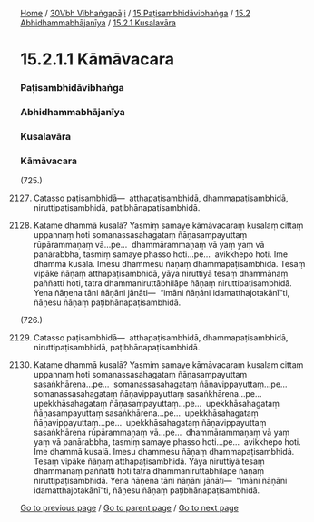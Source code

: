 
[Home](/) / [30Vbh Vibhaṅgapāḷi](/tipitaka/30Vbh.md) / [15 Paṭisambhidāvibhaṅga](/tipitaka/30Vbh/15.md) / [15.2 Abhidhammabhājanīya](/tipitaka/30Vbh/15/15.2.md) / [15.2.1 Kusalavāra](/tipitaka/30Vbh/15/15.2/15.2.1.md)

# 15.2.1.1 Kāmāvacara

### Paṭisambhidāvibhaṅga

### Abhidhammabhājanīya

### Kusalavāra

### Kāmāvacara

(725.)

2127. Catasso paṭisambhidā—  atthapaṭisambhidā, dhammapaṭisambhidā, niruttipaṭisambhidā, paṭibhānapaṭisambhidā.

2128. Katame dhammā kusalā? Yasmiṃ samaye kāmāvacaraṃ kusalaṃ cittaṃ uppannaṃ hoti somanassasahagataṃ ñāṇasampayuttaṃ rūpārammaṇaṃ vā…pe…  dhammārammaṇaṃ vā yaṃ yaṃ vā panārabbha, tasmiṃ samaye phasso hoti…pe…  avikkhepo hoti. Ime dhammā kusalā. Imesu dhammesu ñāṇaṃ dhammapaṭisambhidā. Tesaṃ vipāke ñāṇaṃ atthapaṭisambhidā, yāya niruttiyā tesaṃ dhammānaṃ paññatti hoti, tatra dhammaniruttābhilāpe ñāṇaṃ niruttipaṭisambhidā. Yena ñāṇena tāni ñāṇāni jānāti—  “imāni ñāṇāni idamatthajotakānī”ti, ñāṇesu ñāṇaṃ paṭibhānapaṭisambhidā.

(726.)

2129. Catasso paṭisambhidā—  atthapaṭisambhidā, dhammapaṭisambhidā, niruttipaṭisambhidā, paṭibhānapaṭisambhidā.

2130. Katame dhammā kusalā? Yasmiṃ samaye kāmāvacaraṃ kusalaṃ cittaṃ uppannaṃ hoti somanassasahagataṃ ñāṇasampayuttaṃ sasaṅkhārena…pe…  somanassasahagataṃ ñāṇavippayuttaṃ…pe…  somanassasahagataṃ ñāṇavippayuttaṃ sasaṅkhārena…pe…  upekkhāsahagataṃ ñāṇasampayuttaṃ…pe…  upekkhāsahagataṃ ñāṇasampayuttaṃ sasaṅkhārena…pe…  upekkhāsahagataṃ ñāṇavippayuttaṃ…pe…  upekkhāsahagataṃ ñāṇavippayuttaṃ sasaṅkhārena rūpārammaṇaṃ vā…pe…  dhammārammaṇaṃ vā yaṃ yaṃ vā panārabbha, tasmiṃ samaye phasso hoti…pe…  avikkhepo hoti. Ime dhammā kusalā. Imesu dhammesu ñāṇaṃ dhammapaṭisambhidā. Tesaṃ vipāke ñāṇaṃ atthapaṭisambhidā. Yāya niruttiyā tesaṃ dhammānaṃ paññatti hoti tatra dhammaniruttābhilāpe ñāṇaṃ niruttipaṭisambhidā. Yena ñāṇena tāni ñāṇāni jānāti—  “imāni ñāṇāni idamatthajotakānī”ti, ñāṇesu ñāṇaṃ paṭibhānapaṭisambhidā.

[Go to previous page](/tipitaka/30Vbh/15/15.2/15.2.1.md) / [Go to parent page](/tipitaka/30Vbh/15/15.2/15.2.1.md) / [Go to next page](/tipitaka/30Vbh/15/15.2/15.2.1/15.2.1.2.md)


